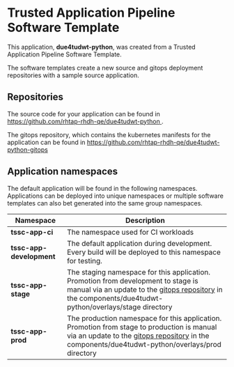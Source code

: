 # Trusted Application Pipeline Software Template

This application, **due4tudwt-python**, was created from a Trusted Application Pipeline Software Template.

The software templates create a new source and gitops deployment repositories with a sample source application. 

## Repositories

The source code for your application can be found in [https://github.com/rhtap-rhdh-qe/due4tudwt-python ](https://github.com/rhtap-rhdh-qe/due4tudwt-python ).
 
The gitops repository, which contains the kubernetes manifests for the application can be found in 
[https://github.com/rhtap-rhdh-qe/due4tudwt-python-gitops ](https://github.com/rhtap-rhdh-qe/due4tudwt-python-gitops ) 

## Application namespaces 

The default application will be found in the following namespaces. Applications can be deployed into unique namespaces or multiple software templates can also bet generated into the same group namespaces.  

|  Namespace   |  Description   |  
| -------- | -------- |
| **tssc-app-ci** | The namespace used for CI workloads |
| **tssc-app-development** | The default application during development. Every build will be deployed to this namespace for testing. |
| **tssc-app-stage** | The staging namespace for this application. Promotion from development to stage is manual via an update to the [gitops repository](https://github.com/rhtap-rhdh-qe/due4tudwt-python-gitops ) in the components/due4tudwt-python/overlays/stage directory |
| **tssc-app-prod** | The production namespace for this application. Promotion from stage to production is manual via an update to the [gitops repository](https://github.com/rhtap-rhdh-qe/due4tudwt-python-gitops ) in the components/due4tudwt-python/overlays/prod directory |